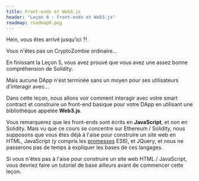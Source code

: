 ```yaml
---
title: Front-ends et Web3.js
header: "Leçon 6 : Front-ends et Web3.js"
roadmap: roadmap6.png
---
```


Hein, vous êtes arrivé jusqu'ici ?!

Vous n'êtes pas un CryptoZombie ordinaire...

En finissant la Leçon 5, vous avez prouvé que vous avez une assez bonne compréhension de Solidity.

Mais aucune DApp n'est terminée sans un moyen pour ses utilisateurs d'interagir avec...

Dans cette leçon, nous allons voir comment interagir avec votre smart contract et construire un front-end basique pour votre DApp en utilisant une bibliothèque appelée **Web3.js**.

Vous remarquerez que les front-ends sont écrits en **JavaScript**, et non en Solidity. Mais vu que ce cours se concentre sur Ethereum / Solidity, nous supposons que vous êtes déjà à l'aise pour construire un site web en HTML, JavaScript (y compris les <a href="https://developers.google.com/web/fundamentals/primers/promises" target=_blank>promesses</a> ES6), et JQuery, et nous ne passerons pas de temps à expliquer les bases de ces langages.

Si vous n'êtes pas à l'aise pour construire un site web HTML / JavaScript, vous devriez faire un tutoriel de base ailleurs avant de commencer cette leçon.
